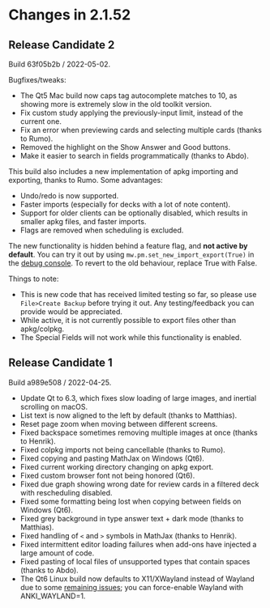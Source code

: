 # Changes in 2.1.52

<!-- toc -->

## Release Candidate 2

Build 63f05b2b / 2022-05-02.

Bugfixes/tweaks:

- The Qt5 Mac build now caps tag autocomplete matches to 10, as showing more is extremely slow in the old toolkit version.
- Fix custom study applying the previously-input limit, instead of the current one.
- Fix an error when previewing cards and selecting multiple cards (thanks to Rumo).
- Removed the highlight on the Show Answer and Good buttons.
- Make it easier to search in fields programmatically (thanks to Abdo).

This build also includes a new implementation of apkg importing and exporting, thanks to Rumo. Some advantages:

- Undo/redo is now supported.
- Faster imports (especially for decks with a lot of note content).
- Support for older clients can be optionally disabled, which results in smaller
  apkg files, and faster imports.
- Flags are removed when scheduling is excluded.

The new functionality is hidden behind a feature flag, and **not active by default**.
You can try it out by using `mw.pm.set_new_import_export(True)` in the [debug console](https://docs.ankiweb.net/misc.html#debug-console).
To revert to the old behaviour, replace True with False.

Things to note:

- This is new code that has received limited testing so far, so please use `File>Create Backup` before trying it out.
  Any testing/feedback you can provide would be appreciated.
- While active, it is not currently possible to export files other than apkg/colpkg.
- The Special Fields will not work while this functionality is enabled.

## Release Candidate 1

Build a989e508 / 2022-04-25.

- Update Qt to 6.3, which fixes slow loading of large images, and inertial scrolling on macOS.
- List text is now aligned to the left by default (thanks to Matthias).
- Reset page zoom when moving between different screens.
- Fixed backspace sometimes removing multiple images at once (thanks to Henrik).
- Fixed colpkg imports not being cancellable (thanks to Rumo).
- Fixed copying and pasting MathJax on Windows (Qt6).
- Fixed current working directory changing on apkg export.
- Fixed custom browser font not being honored (Qt6).
- Fixed due graph showing wrong date for review cards in a filtered deck with rescheduling disabled.
- Fixed some formatting being lost when copying between fields on Windows (Qt6).
- Fixed grey background in type answer text + dark mode (thanks to Matthias).
- Fixed handling of `<` and `>` symbols in MathJax (thanks to Henrik).
- Fixed intermittent editor loading failures when add-ons have injected a large amount of code.
- Fixed pasting of local files of unsupported types that contain spaces (thanks to Abdo).
- The Qt6 Linux build now defaults to X11/XWayland instead of Wayland due to some [remaining issues](https://github.com/ankitects/anki/issues/1767);
  you can force-enable Wayland with ANKI_WAYLAND=1.
